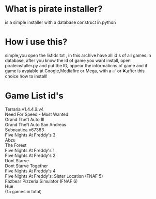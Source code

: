 # What is pirate installer?
is a simple installer with a database construct in python
<br>
# How i use this?
simple,you open the listids.txt , in this archive have all id's of all games in database, after you know the id of game you want install, open pirateinstaller.py and put the ID, appear the informations of game and if game is avaiable at Google,Mediafire or Mega, with a ✅ or ❌,after this choice how to install!
<br>
# Game List id's
Terraria v1.4.4.9.v4<br>
Need For Speed - Most Wanted<br>
Grand Theft Auto III<br>
Grand Theft Auto San Andreas<br>
Subnautica v67383<br>
Five Nights At Freddy's 3<br>
Abzu<br>
The Forest<br>
Five Nights At Freddy's 1<br>
Five Nights At Freddy's 2<br>
Dont Starve<br>
Dont Starve Together<br>
Five Nights At Freddy's 4<br>
Five Nights At Freddy's: Sister Location (FNAF 5)<br>
Fazbear Pizzeria Simulator (FNAF 6)<br>
Hue<br>
(15 games in total)